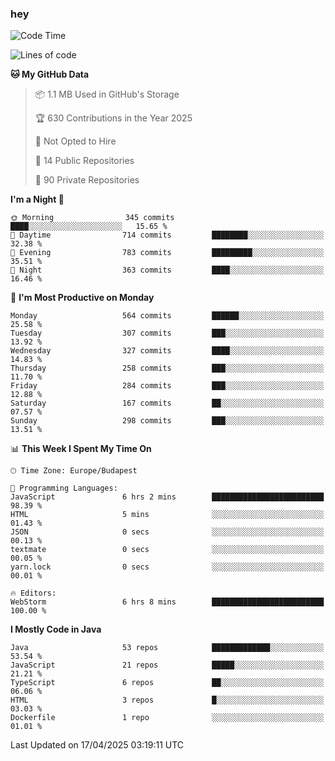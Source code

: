 ### hey

<!--START_SECTION:waka-->
![Code Time](http://img.shields.io/badge/Code%20Time-1%2C179%20hrs%2048%20mins-blue)

![Lines of code](https://img.shields.io/badge/From%20Hello%20World%20I%27ve%20Written-2.6%20million%20lines%20of%20code-blue)

**🐱 My GitHub Data** 

> 📦 1.1 MB Used in GitHub's Storage 
 > 
> 🏆 630 Contributions in the Year 2025
 > 
> 🚫 Not Opted to Hire
 > 
> 📜 14 Public Repositories 
 > 
> 🔑 90 Private Repositories 
 > 
**I'm a Night 🦉** 

```text
🌞 Morning                345 commits         ████░░░░░░░░░░░░░░░░░░░░░   15.65 % 
🌆 Daytime                714 commits         ████████░░░░░░░░░░░░░░░░░   32.38 % 
🌃 Evening                783 commits         █████████░░░░░░░░░░░░░░░░   35.51 % 
🌙 Night                  363 commits         ████░░░░░░░░░░░░░░░░░░░░░   16.46 % 
```
📅 **I'm Most Productive on Monday** 

```text
Monday                   564 commits         ██████░░░░░░░░░░░░░░░░░░░   25.58 % 
Tuesday                  307 commits         ███░░░░░░░░░░░░░░░░░░░░░░   13.92 % 
Wednesday                327 commits         ████░░░░░░░░░░░░░░░░░░░░░   14.83 % 
Thursday                 258 commits         ███░░░░░░░░░░░░░░░░░░░░░░   11.70 % 
Friday                   284 commits         ███░░░░░░░░░░░░░░░░░░░░░░   12.88 % 
Saturday                 167 commits         ██░░░░░░░░░░░░░░░░░░░░░░░   07.57 % 
Sunday                   298 commits         ███░░░░░░░░░░░░░░░░░░░░░░   13.51 % 
```


📊 **This Week I Spent My Time On** 

```text
🕑︎ Time Zone: Europe/Budapest

💬 Programming Languages: 
JavaScript               6 hrs 2 mins        █████████████████████████   98.39 % 
HTML                     5 mins              ░░░░░░░░░░░░░░░░░░░░░░░░░   01.43 % 
JSON                     0 secs              ░░░░░░░░░░░░░░░░░░░░░░░░░   00.13 % 
textmate                 0 secs              ░░░░░░░░░░░░░░░░░░░░░░░░░   00.05 % 
yarn.lock                0 secs              ░░░░░░░░░░░░░░░░░░░░░░░░░   00.01 % 

🔥 Editors: 
WebStorm                 6 hrs 8 mins        █████████████████████████   100.00 % 
```

**I Mostly Code in Java** 

```text
Java                     53 repos            █████████████░░░░░░░░░░░░   53.54 % 
JavaScript               21 repos            █████░░░░░░░░░░░░░░░░░░░░   21.21 % 
TypeScript               6 repos             ██░░░░░░░░░░░░░░░░░░░░░░░   06.06 % 
HTML                     3 repos             █░░░░░░░░░░░░░░░░░░░░░░░░   03.03 % 
Dockerfile               1 repo              ░░░░░░░░░░░░░░░░░░░░░░░░░   01.01 % 
```




 Last Updated on 17/04/2025 03:19:11 UTC
<!--END_SECTION:waka-->
